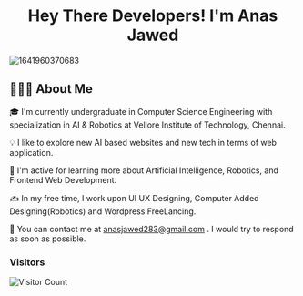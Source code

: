 <center><h1>Hey There Developers! I'm <b>Anas Jawed</b></h1></center>
  
![1641960370683](https://user-images.githubusercontent.com/103234658/210394508-4acada58-4db4-4515-afbe-eaa641b67625.jpeg)


<h2>👨🏻‍💻  About Me</h2>

🎓  I'm currently undergraduate in Computer Science Engineering with specialization in AI & Robotics at Vellore Institute of Technology, Chennai.


💡  I like to explore new AI based websites and new tech in terms of web application.

🌱  I'm active for learning more about Artificial Intelligence, Robotics, and Frontend Web Development.

✍️  In my free time, I work upon UI UX Designing, Computer Added Designing(Robotics) and Wordpress FreeLancing.

📧  You can contact me at anasjawed283@gmail.com . I would try to respond as soon as possible.

<h3><b>Visitors</b></h3>

![Visitor Count](https://profile-counter.glitch.me/{anasjawed283}/count.svg)

